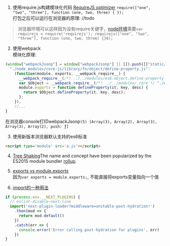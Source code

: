 1. 使用require.js构建模块化代码
[RequireJS optimizer](https://requirejs.org/docs/optimization.html#setup)
`
require(["one", "two", "three"], function (one, two, three) {
});
`  
打包之后可以运行在浏览器的原理: //todo
> 浏览器环境可以这样因为没有require关键字，[node环境](https://requirejs.org/docs/node.html#3)需要`var requirejs = require('requirejs'); requirejs(["one", "two", "three"], function (one, two, three) {}0);`

2. 使用webpack  
模块化原理:
```js
(window["webpackJsonp"] = window["webpackJsonp"] || []).push([["static/development/pages/index.js"],{
  "./node_modules/core-js/library/fn/object/define-property.js":
    (function(module, exports, __webpack_require__) {
      __webpack_require__(/*! ../../modules/es6.object.define-property */ "./node_modules/core-js/library/modules/es6.object.define-property.js");
      var $Object = __webpack_require__(/*! ../../modules/_core */ "./node_modules/core-js/library/modules/_core.js").Object;
      module.exports = function defineProperty(it, key, desc) {
        return $Object.defineProperty(it, key, desc);
      };
    }),
    //...
}
```
在浏览器console打印webpackJsonp`(5) [Array(3), Array(2), Array(3), Array(3), Array(2), push: ƒ]`

3. 使用新版本浏览器默认支持的es6标准
```html
<script type='module' src='a.js'></script>
```

4. [Tree Shaking](https://webpack.js.org/guides/tree-shaking/#add-a-utility)The name and concept have been popularized by the ES2015 module bundler [rollup](https://github.com/rollup/rollup).

5. [exports vs module.exports](https://www.cnblogs.com/minigrasshopper/p/7998812.html)  
因为`var exports = module.exports;`, 不能直接将exports变量指向一个值

6. [import的一种用法](https://github.com/zeit/next.js/blob/552f3b43020471fc112a978662d2a34396d55cd8/packages/next/client/index.js#L83)
```js
if (process.env.__NEXT_PLUGINS) {
  // eslint-disable-next-line
  import('next-plugin-loader?middleware=unstable-post-hydration!')
    .then(mod => {
      return mod.default()
    })
    .catch(err => {
      console.error('Error calling post-hydration for plugins', err)
    })
}
```
